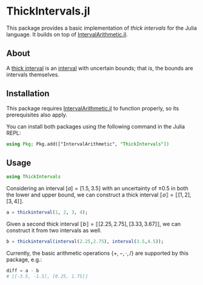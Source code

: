 # ThickIntervals.jl

This package provides a basic implementation of *thick intervals* for the Julia language. It builds on top of [IntervalArithmetic.jl](https://github.com/JuliaIntervals/IntervalArithmetic.jl).

## About

A [thick interval](https://www.sciencedirect.com/science/article/pii/S0004370217300425) is an [interval](https://en.wikipedia.org/wiki/Interval_arithmetic) with uncertain bounds; that is, the bounds are intervals themselves.

## Installation

This package requires [IntervalArithmetic.jl](https://github.com/JuliaIntervals/IntervalArithmetic.jl?tab=readme-ov-file#installation) to function properly, so its prerequisites also apply.

You can install both packages using the following command in the Julia REPL:

```julia
using Pkg; Pkg.add(["IntervalArithmetic", "ThickIntervals"])
```

## Usage

```julia
using ThickIntervals
```

Considering an interval $[a] = [1.5, 3.5]$ with an uncertainty of $\pm 0.5$ in both the lower and upper bound, we can construct a thick interval $`\llbracket a \rrbracket = \llbracket [1,2], [3,4] \rrbracket`$.

```julia
a = thickinterval(1, 2, 3, 4);
```

Given a second thick interval $`\llbracket b \rrbracket = \llbracket [2.25,2.75], [3.33,3.67] \rrbracket`$, we can construct it from two intervals as well.

```julia
b = thickinterval(interval(2.25,2.75), interval(3.5,4.5));
```

Currently, the basic arithmetic operations $`\{+,-,\cdot,/\}`$ are supported by this package, e.g.:

```julia
diff = a - b
# ⟦[-3.5, -1.5], [0.25, 1.75]⟧
```